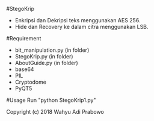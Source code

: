 #StegoKrip
- Enkripsi dan Dekripsi teks menggunakan AES 256.
- Hide dan Recovery ke dalam citra menggunakan LSB.

#Requirement
- bit_manipulation.py (in folder)
- StegoKrip.py (in folder)
- AboutGuide.py (in folder)
- base64
- PIL
- Cryptodome
- PyQT5

#Usage
Run "python StegoKrip1.py"

Copyright (c) 2018 Wahyu Adi Prabowo